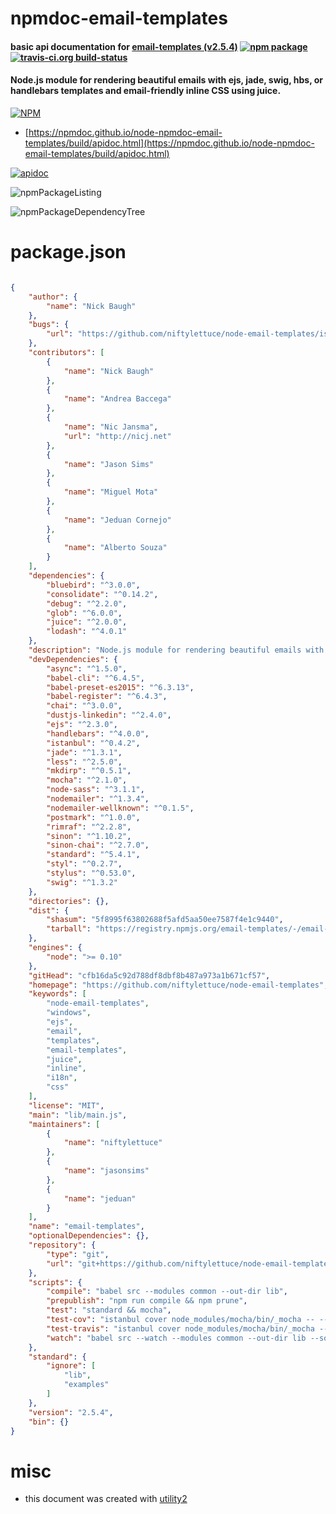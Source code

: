 # npmdoc-email-templates

#### basic api documentation for  [email-templates (v2.5.4)](https://github.com/niftylettuce/node-email-templates)  [![npm package](https://img.shields.io/npm/v/npmdoc-email-templates.svg?style=flat-square)](https://www.npmjs.org/package/npmdoc-email-templates) [![travis-ci.org build-status](https://api.travis-ci.org/npmdoc/node-npmdoc-email-templates.svg)](https://travis-ci.org/npmdoc/node-npmdoc-email-templates)

#### Node.js module for rendering beautiful emails with ejs, jade, swig, hbs, or handlebars templates and email-friendly inline CSS using juice.

[![NPM](https://nodei.co/npm/email-templates.png?downloads=true&downloadRank=true&stars=true)](https://www.npmjs.com/package/email-templates)

- [https://npmdoc.github.io/node-npmdoc-email-templates/build/apidoc.html](https://npmdoc.github.io/node-npmdoc-email-templates/build/apidoc.html)

[![apidoc](https://npmdoc.github.io/node-npmdoc-email-templates/build/screenCapture.buildCi.browser.%252Ftmp%252Fbuild%252Fapidoc.html.png)](https://npmdoc.github.io/node-npmdoc-email-templates/build/apidoc.html)

![npmPackageListing](https://npmdoc.github.io/node-npmdoc-email-templates/build/screenCapture.npmPackageListing.svg)

![npmPackageDependencyTree](https://npmdoc.github.io/node-npmdoc-email-templates/build/screenCapture.npmPackageDependencyTree.svg)



# package.json

```json

{
    "author": {
        "name": "Nick Baugh"
    },
    "bugs": {
        "url": "https://github.com/niftylettuce/node-email-templates/issues/new"
    },
    "contributors": [
        {
            "name": "Nick Baugh"
        },
        {
            "name": "Andrea Baccega"
        },
        {
            "name": "Nic Jansma",
            "url": "http://nicj.net"
        },
        {
            "name": "Jason Sims"
        },
        {
            "name": "Miguel Mota"
        },
        {
            "name": "Jeduan Cornejo"
        },
        {
            "name": "Alberto Souza"
        }
    ],
    "dependencies": {
        "bluebird": "^3.0.0",
        "consolidate": "^0.14.2",
        "debug": "^2.2.0",
        "glob": "^6.0.0",
        "juice": "^2.0.0",
        "lodash": "^4.0.1"
    },
    "description": "Node.js module for rendering beautiful emails with ejs, jade, swig, hbs, or handlebars templates and email-friendly inline CSS using juice.",
    "devDependencies": {
        "async": "^1.5.0",
        "babel-cli": "^6.4.5",
        "babel-preset-es2015": "^6.3.13",
        "babel-register": "^6.4.3",
        "chai": "^3.0.0",
        "dustjs-linkedin": "^2.4.0",
        "ejs": "^2.3.0",
        "handlebars": "^4.0.0",
        "istanbul": "^0.4.2",
        "jade": "^1.3.1",
        "less": "^2.5.0",
        "mkdirp": "^0.5.1",
        "mocha": "^2.1.0",
        "node-sass": "^3.1.1",
        "nodemailer": "^1.3.4",
        "nodemailer-wellknown": "^0.1.5",
        "postmark": "^1.0.0",
        "rimraf": "^2.2.8",
        "sinon": "^1.10.2",
        "sinon-chai": "^2.7.0",
        "standard": "^5.4.1",
        "styl": "^0.2.7",
        "stylus": "^0.53.0",
        "swig": "^1.3.2"
    },
    "directories": {},
    "dist": {
        "shasum": "5f8995f63802688f5afd5aa50ee7587f4e1c9440",
        "tarball": "https://registry.npmjs.org/email-templates/-/email-templates-2.5.4.tgz"
    },
    "engines": {
        "node": ">= 0.10"
    },
    "gitHead": "cfb16da5c92d788df8dbf8b487a973a1b671cf57",
    "homepage": "https://github.com/niftylettuce/node-email-templates",
    "keywords": [
        "node-email-templates",
        "windows",
        "ejs",
        "email",
        "templates",
        "email-templates",
        "juice",
        "inline",
        "i18n",
        "css"
    ],
    "license": "MIT",
    "main": "lib/main.js",
    "maintainers": [
        {
            "name": "niftylettuce"
        },
        {
            "name": "jasonsims"
        },
        {
            "name": "jeduan"
        }
    ],
    "name": "email-templates",
    "optionalDependencies": {},
    "repository": {
        "type": "git",
        "url": "git+https://github.com/niftylettuce/node-email-templates.git"
    },
    "scripts": {
        "compile": "babel src --modules common --out-dir lib",
        "prepublish": "npm run compile && npm prune",
        "test": "standard && mocha",
        "test-cov": "istanbul cover node_modules/mocha/bin/_mocha -- --reporter dot",
        "test-travis": "istanbul cover node_modules/mocha/bin/_mocha --report lcovonly",
        "watch": "babel src --watch --modules common --out-dir lib --source-maps true"
    },
    "standard": {
        "ignore": [
            "lib",
            "examples"
        ]
    },
    "version": "2.5.4",
    "bin": {}
}
```



# misc
- this document was created with [utility2](https://github.com/kaizhu256/node-utility2)
